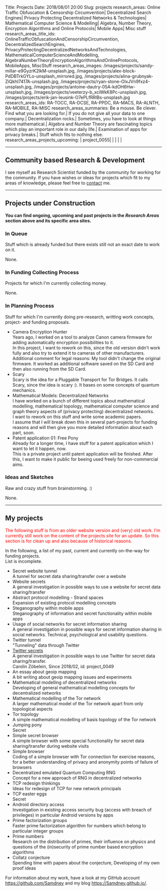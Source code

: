 Title:          		Projects
Date:           		2018/08/01 20:00
Slug:           		projects
research_areas:			Online Traffic Obfuscation & Censorship Circumvention| Decentralized Search Engines| Privacy Protecting Decentralized Networks & Technologies| Mathematical Computer Science & Modelling| Algebra, Number Theory, Encryption Algorithms and Online Protocols| Mobile Apps| Misc stuff
research_areas_title_ids:	OnlineTrafficObfuscationAndCensorshipCircumvention, DecentralizedSearchEngines, PrivacyProtectingDecentralizedNetworksAndTechnologies, MathematicalComputerScienceAndModelling, AlgebraNumberTheoryEncryptionAlgorithmsAndOnlineProtocols, MobileApps, MiscStuff
research_areas_images:		/images/projects/sandy-millar-e9GyzrK2IkM-unsplash.jpg, /images/projects/alex-block-PdDBTrkGYLo-unsplash_mirrored.jpg, /images/projects/alina-grubnyak-ZiQkhI7417A-unsplash.jpg, /images/projects/ryan-stone-OlxJVn9fxz4-unsplash.jpg, /images/projects/antoine-dautry-05A-kdOH6Hw-unsplash.jpg, /images/projects/veeterzy-b_xciWkK8Pc-unsplash.jpg, /images/projects/erik-jan-leusink-O7ePLfRRlBs-unsplash.jpg
research_areas_ids:		RA-TOCC, RA-DCSE, RA-PPDC, RA-MACS, RA-ALNTH, RA-MOBILE, RA-MISC
research_areas_summaries:	Be a mouse. Be clever. Find what you are looking for.| If you do not give all your data to one company.| Decentralization rocks.| Sometimes, you have to look at things more mathematical.| Algebra and Number Theory are fascinating topics which play an important role in our daily life.| Examination of apps for privacy breaks.| Stuff which fits to nothing else.
research_areas_projects_upcoming:	| project_0055| | | | | 


<hr />
<h2 id="CommunityBasedResearchAndDevelopment">Community based Research & Development</h2>
I see myself as Research Scientist funded by the community for working for the community. If you have wishes or ideas for projects which fit to my areas of knowledge, please feel free to <a href="/contact.html#Information">contact</a> me.


<hr />
<h2 id="ProjectsUnderConstruction">Projects under Construction</h2>
<b>You can find ongoing, upcoming and past projects in the <i>Research Areas</i> section above and its specific area sites.</b>


<h3 id="InQueue">In Queue</h3>
Stuff which is already funded but there exists still not an exact date to work on it.

<p>
None.
</p>


<h3 id="InFundingCollectingProcess">In Funding Collecting Process</h3>
Projects for which I'm currently collecting money.

<p>
None.
</p>


<h3 id="InPlanningProcess">In Planning Process</h3>
Stuff for which I'm currently doing pre-research, writting work concepts, project- and funding proposals. 

<ul>
<li>
	Camera Encryption Hunter<br />
    <font style="font-size:14px;">
    	Years ago, I worked on a tool to analyze Canon camera firmware for adding automatically encryption possibilities to it.<br />
		In this project, I want to rework on this, since the old version didn't work fully and also try to extend it to cameras of other manufacturers.<br />
		Additional comment for legal reasons: My tool didn't change the original firmware. It worked as additional software saved on the SD Card and then also running from the SD Card.
    </font>
</li>
<li>
	Scary<br />
	<font style="font-size:14px;">
		Scary is the idea for a Pluggable Transport for Tor Bridges. It calls Scary, since the idea is scary :). It bases on some concepts of quantum mechanics.
	</font>
</li>
<li>
	Mathematical Models: Decentralized Networks <br />
	<font style="font-size:14px;">
		I have worked on a bunch of different topics about mathematical modelling, mathematical topology, mathematical computer science and graph theory aspects of (privacy protecting) decentralized networks.<br />
		I want to rework on this stuff and write some academic papers.<br />
		I assume that I will break down this in several part-projects for funding reasons and will then give you more detailed information about each part, soon.
	</font>
</li>
<li>
	Patent application 01: Free Pony<br />
	<font style="font-size:14px;">
		Already for a longer time, I have stuff for a patent application which I want to let it happen, now.<br />
		This is a private project until patent application will be finished. After this, I want to make it public for beeing used freely for non-commercial aims.
	</font>
</li>
</ul>


<h3 id="IdeasAndSketches">Ideas and Sketches</h3>
Raw and crazy stuff from brainstorming. :)

<p>
None.
</p>



<!-- TODO -->
<hr />
<h2 id="MyProjects">My projects</h2>
<font style="color: red;">The following stuff is from an older website version and (very) old work. I'm currently still work on the content of the projects site for an update. So this section is for clean up and also because of historical reasons.</font>

<p>
In the following, a list of my past, current and currently on-the-way for funding projects.<br />
List is incomplete.
</p>

<p>
<ul>
    <li>
	    Secret website tunnel<br />
        <font style="font-size:14px;">
            A tunnel for secret data sharing/transfer over a website
        </font>
    </li>
    <li>
	    Website secrets<br />
        <font style="font-size:14px;">
            A general investigation in possible ways to use a website for secret data sharing/transfer
        </font>
    </li>
    <li>
	    Abstract protocol modelling - Strand spaces<br />
        <font style="font-size:14px;">
            Expansion of existing protocol modelling concepts
        </font>
    </li>
    <li>
	    Steganography within mobile apps<br />
        <font style="font-size:14px;">
            Steganography of information and secret functionality within mobile apps
        </font>
    </li>
    <li>
	    Usage of social networks for secret information sharing<br />
        <font style="font-size:14px;">
            A general investigation in possible ways for secret information sharing in social networks. Technical, psychological and usability questions.
        </font>
    </li>
    <li>
	    Twitter tunnel<br />
        <font style="font-size:14px;">
            "Tunneling" data through Twitter
        </font>
    </li>
    <!-- 
    <li>
	    Twitter secrets<br />
        <font style="font-size:14px;">
            A general investigation in possible ways to use Twitter for secret data sharing/transfer
        </font>
    </li>
    -->
	<li>
		<a href="/Projects/2018/Twitter-secrets.html">Twitter secrets</a>
		<div class="little-information-line">
			A general investigation in possible ways to use Twitter for secret data sharing/transfer.<br />
			Carolin Zöbelein, Since 2018/02, id: project_0049
		</div>
	</li> 
    <li>
	    An essay about geoip mapping<br />
        <font style="font-size:14px;">
            A bit writing about geoip mapping issues and experiments
        </font>
    </li>
    <li>
	    Mathematical modelling of decentralized networks<br />
        <font style="font-size:14px;">
            Developing of general mathematical modelling concepts for decentralized networks
        </font>
    </li>
    <li>
	    Mathematical modelling of the Tor network<br />
        <font style="font-size:14px;">
            A larger mathematical model of the Tor network apart from only topological aspects
        </font>
    </li>
    <li>
	    Tor topology<br />
        <font style="font-size:14px;">
            A simple mathematical modelling of basis topology of the Tor network
        </font>
    </li>
    <li>
	    Jumping pony<br />
        <font style="font-size:14px;">
            Secret
        </font>
    </li>
    <li>
	    Simple secret browser<br />
        <font style="font-size:14px;">
            A simple browser with some special functionality for secret data sharing/transfer during website visits
        </font>
    </li>
    <li>
	    Simple browser<br />
        <font style="font-size:14px;">
            Coding of a simple browser with Tor connection for exercise reasons, for a better understanding of privacy and anonymity points of failure of browsers
        </font>
    </li>
    <li>
	    Decentralized emulated Quantum Computing RNG<br />
        <font style="font-size:14px;">
            Concept for a new approach of RNG in decentralized networks 
        </font>
    </li>
    <li>
	    TCP redesign thinkings<br />
        <font style="font-size:14px;">
            Ideas for redesign of TCP for new network principals
        </font>
    </li>
    <li>
	    TCP easter eggs<br />
        <font style="font-size:14px;">
            Secret
        </font>
    </li>
    <li>
	    Android directory access<br />
        <font style="font-size:14px;">
            Investigation in existing access security bug (access with breach of privileges) in particular Android versions by apps
        </font>
    </li>
    <li>
	    Prime factorization groups<br />
        <font style="font-size:14px;">
            Faster prime factorization algorithm for numbers which belong to particular integer groups
        </font>
    </li>
    <li>
	    Prime numbers<br />
        <font style="font-size:14px;">
            Research on the distribution of primes, their influence on physics and questions of the (in)security of prime number based encryption algorithms
        </font>
    </li>
    <li>
	    Collatz conjecture<br />
        <font style="font-size:14px;">
            Spending time with papers about the conjecture, Developing of my own proof ideas
        </font>
    </li>
</ul>
</p>

<p>
For information about my work, have a look at my GitHub account <a href="https://github.com/Samdney" target="_blank">https://github.com/Samdney</a> and my blog <a href="https://Samdney.github.io/" target="_blank">https://Samdney.github.io/</a>.
</p>
